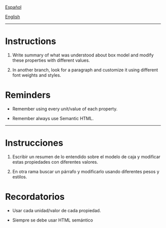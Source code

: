 [Español](#Instrucciones)

[English](#Instructions)

---

# Instructions

1. Write summary of what was understood about box model and modify these properties with different values.

2. In another branch, look for a paragraph and customize it using different font weights and styles.

# Reminders

- Remember using every unit/value of each property.

- Remember always use Semantic HTML.

---

# Instrucciones

1. Escribir un resumen de lo entendido sobre el modelo de caja y modificar estas propiedades con diferentes valores.

2. En otra rama buscar un párrafo y modificarlo usando diferentes pesos y estilos.

# Recordatorios

- Usar cada unidad/valor de cada propiedad.

- Siempre se debe usar HTML semántico
